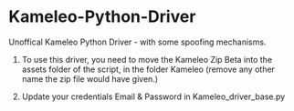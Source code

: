 # Kameleo-Python-Driver
Unoffical Kameleo Python Driver - with some spoofing mechanisms.

1) To use this driver, you need to move the Kameleo Zip Beta into the assets folder of the script, in the folder Kameleo (remove any other name the zip file would have given.)

2) Update your credentials Email & Password in Kameleo_driver_base.py
